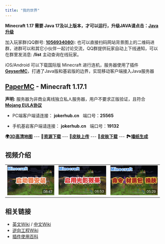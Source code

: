 ```yaml
---
title: "我的世界"
---
```


**Minecraft 1.17 需要 Java 17及以上版本，才可以运行，升级JAVA请点击：[**Java升级**](https://www.oracle.com/java/technologies/downloads/)**

加入玩家群(QQ群号: **[1056934080](https://jq.qq.com/?_wv=1027&k=DUEQuLE6)**): 也可以直接扫码网站背景图上的二维码进群，进群可以和其它小伙伴一起讨论交流，QQ群提供玩家自动上下线通知，可以在群里发消息: **/list** 主动查询在线玩家。

iOS/Android 可以下载国际版 Minecraft 进行连机，服务器使用了插件[**GeyserMC**](https://geysermc.org)，打通了Java版和基岩版的边界，实现移动客户端接入Java服务器

## [PaperMC](https://papermc.io) - Minecraft 1.17.1

**声明:** 服务器为非商业离线独立私人服务器，用户不要求正版验证，且符合 **[Mojang EULA协议](https://account.mojang.com/documents/minecraft_eula)**

- PC端客户端请连接：
    **jokerhub.cn**  &nbsp; 端口号：**25565**

- 手机基岩客户端请连接：
    **jokerhub.cn** &nbsp; 端口号：**19132**

<!-- - 网页版客户端(目前支持登录1.16.5，1.17.1正在适配中)，在电脑上使用浏览器，**[点击登录网页版客户端](https://webmc.jokerhub.cn)** -->

<!--🗺[实时地图](https://map.jokerhub.cn) -->
**🌍[3D高清地图](https://world.jokerhub.cn)**
--- **📁[资源下载](https://download.jokerhub.cn)**
--- **🎎[皮肤上传](https://skin.jokerhub.cn)**
--- **👗[皮肤下载](https://www.minecraftskins.com)**
--- **🏞[墙纸生成](http://minecraft.novaskin.me/wallpapers/mobile)**

## 视频介绍

|   |   |   |
|---|---|---|
|[![启动器安装与服务器登录](images/video_cover/mc_1.jpg)](https://www.bilibili.com/video/BV1nK4y1f7Yh/)|[![客户端开启光影效果](images/video_cover/mc_2.jpg)](https://www.bilibili.com/video/BV1sz4y1k7Hm/)|[![命令、材质包导入及更换皮肤](images/video_cover/mc_3.jpg)](https://www.bilibili.com/video/BV18A411x7EH)|

## 相关链接
- [英文Wiki](https://minecraft.fandom.com/wiki/Minecraft_Wiki) / [中文Wiki](https://minecraft.fandom.com/zh/wiki/Minecraft_Wiki)
- [逆向工程Wiki](https://wiki.vg)
- [插件使用百科](https://mineplugin.org/WorldGuard)